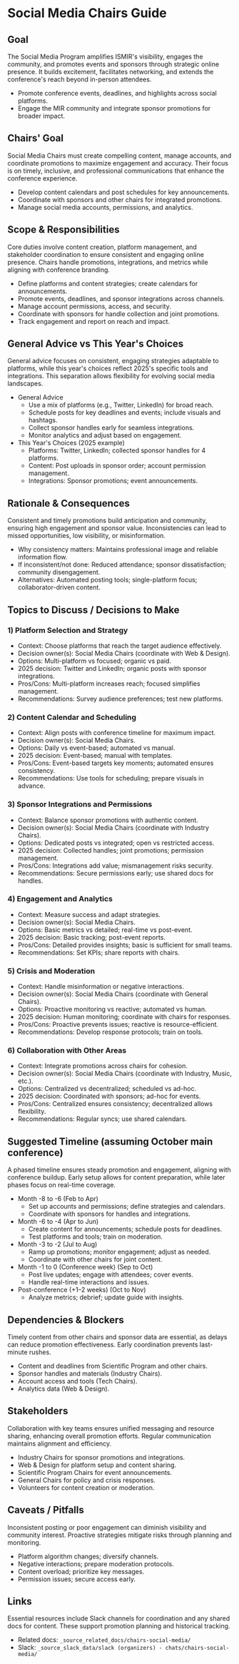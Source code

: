 # Social Media Chairs Guide

## Goal
The Social Media Program amplifies ISMIR's visibility, engages the community, and promotes events and sponsors through strategic online presence. It builds excitement, facilitates networking, and extends the conference's reach beyond in-person attendees.

- Promote conference events, deadlines, and highlights across social platforms.
- Engage the MIR community and integrate sponsor promotions for broader impact.

## Chairs' Goal
Social Media Chairs must create compelling content, manage accounts, and coordinate promotions to maximize engagement and accuracy. Their focus is on timely, inclusive, and professional communications that enhance the conference experience.

- Develop content calendars and post schedules for key announcements.
- Coordinate with sponsors and other chairs for integrated promotions.
- Manage social media accounts, permissions, and analytics.

## Scope & Responsibilities
Core duties involve content creation, platform management, and stakeholder coordination to ensure consistent and engaging online presence. Chairs handle promotions, integrations, and metrics while aligning with conference branding.

- Define platforms and content strategies; create calendars for announcements.
- Promote events, deadlines, and sponsor integrations across channels.
- Manage account permissions, access, and security.
- Coordinate with sponsors for handle collection and joint promotions.
- Track engagement and report on reach and impact.

## General Advice vs This Year's Choices
General advice focuses on consistent, engaging strategies adaptable to platforms, while this year's choices reflect 2025's specific tools and integrations. This separation allows flexibility for evolving social media landscapes.

- General Advice
  - Use a mix of platforms (e.g., Twitter, LinkedIn) for broad reach.
  - Schedule posts for key deadlines and events; include visuals and hashtags.
  - Collect sponsor handles early for seamless integrations.
  - Monitor analytics and adjust based on engagement.
- This Year's Choices (2025 example)
  - Platforms: Twitter, LinkedIn; collected sponsor handles for 4 platforms.
  - Content: Post uploads in sponsor order; account permission management.
  - Integrations: Sponsor promotions; event announcements.

## Rationale & Consequences
Consistent and timely promotions build anticipation and community, ensuring high engagement and sponsor value. Inconsistencies can lead to missed opportunities, low visibility, or misinformation.

- Why consistency matters: Maintains professional image and reliable information flow.
- If inconsistent/not done: Reduced attendance; sponsor dissatisfaction; community disengagement.
- Alternatives: Automated posting tools; single-platform focus; collaborator-driven content.

## Topics to Discuss / Decisions to Make

### 1) Platform Selection and Strategy
- Context: Choose platforms that reach the target audience effectively.
- Decision owner(s): Social Media Chairs (coordinate with Web & Design).
- Options: Multi-platform vs focused; organic vs paid.
- 2025 decision: Twitter and LinkedIn; organic posts with sponsor integrations.
- Pros/Cons: Multi-platform increases reach; focused simplifies management.
- Recommendations: Survey audience preferences; test new platforms.

### 2) Content Calendar and Scheduling
- Context: Align posts with conference timeline for maximum impact.
- Decision owner(s): Social Media Chairs.
- Options: Daily vs event-based; automated vs manual.
- 2025 decision: Event-based; manual with templates.
- Pros/Cons: Event-based targets key moments; automated ensures consistency.
- Recommendations: Use tools for scheduling; prepare visuals in advance.

### 3) Sponsor Integrations and Permissions
- Context: Balance sponsor promotions with authentic content.
- Decision owner(s): Social Media Chairs (coordinate with Industry Chairs).
- Options: Dedicated posts vs integrated; open vs restricted access.
- 2025 decision: Collected handles; joint promotions; permission management.
- Pros/Cons: Integrations add value; mismanagement risks security.
- Recommendations: Secure permissions early; use shared docs for handles.

### 4) Engagement and Analytics
- Context: Measure success and adapt strategies.
- Decision owner(s): Social Media Chairs.
- Options: Basic metrics vs detailed; real-time vs post-event.
- 2025 decision: Basic tracking; post-event reports.
- Pros/Cons: Detailed provides insights; basic is sufficient for small teams.
- Recommendations: Set KPIs; share reports with chairs.

### 5) Crisis and Moderation
- Context: Handle misinformation or negative interactions.
- Decision owner(s): Social Media Chairs (coordinate with General Chairs).
- Options: Proactive monitoring vs reactive; automated vs human.
- 2025 decision: Human monitoring; coordinate with chairs for responses.
- Pros/Cons: Proactive prevents issues; reactive is resource-efficient.
- Recommendations: Develop response protocols; train on tools.

### 6) Collaboration with Other Areas
- Context: Integrate promotions across chairs for cohesion.
- Decision owner(s): Social Media Chairs (coordinate with Industry, Music, etc.).
- Options: Centralized vs decentralized; scheduled vs ad-hoc.
- 2025 decision: Coordinated with sponsors; ad-hoc for events.
- Pros/Cons: Centralized ensures consistency; decentralized allows flexibility.
- Recommendations: Regular syncs; use shared calendars.

## Suggested Timeline (assuming October main conference)
A phased timeline ensures steady promotion and engagement, aligning with conference buildup. Early setup allows for content preparation, while later phases focus on real-time coverage.

- Month -8 to -6 (Feb to Apr)
  - Set up accounts and permissions; define strategies and calendars.
  - Coordinate with sponsors for handles and integrations.
- Month -6 to -4 (Apr to Jun)
  - Create content for announcements; schedule posts for deadlines.
  - Test platforms and tools; train on moderation.
- Month -3 to -2 (Jul to Aug)
  - Ramp up promotions; monitor engagement; adjust as needed.
  - Coordinate with other chairs for joint content.
- Month -1 to 0 (Conference week) (Sep to Oct)
  - Post live updates; engage with attendees; cover events.
  - Handle real-time interactions and issues.
- Post-conference (+1–2 weeks) (Oct to Nov)
  - Analyze metrics; debrief; update guide with insights.

## Dependencies & Blockers
Timely content from other chairs and sponsor data are essential, as delays can reduce promotion effectiveness. Early coordination prevents last-minute rushes.

- Content and deadlines from Scientific Program and other chairs.
- Sponsor handles and materials (Industry Chairs).
- Account access and tools (Tech Chairs).
- Analytics data (Web & Design).

## Stakeholders
Collaboration with key teams ensures unified messaging and resource sharing, enhancing overall promotion efforts. Regular communication maintains alignment and efficiency.

- Industry Chairs for sponsor promotions and integrations.
- Web & Design for platform setup and content sharing.
- Scientific Program Chairs for event announcements.
- General Chairs for policy and crisis responses.
- Volunteers for content creation or moderation.

## Caveats / Pitfalls
Inconsistent posting or poor engagement can diminish visibility and community interest. Proactive strategies mitigate risks through planning and monitoring.

- Platform algorithm changes; diversify channels.
- Negative interactions; prepare moderation protocols.
- Content overload; prioritize key messages.
- Permission issues; secure access early.

## Links
Essential resources include Slack channels for coordination and any shared docs for content. These support promotion planning and historical tracking.

- Related docs: `_source_related_docs/chairs-social-media/`
- Slack: `_source_slack_data/slack (organizers) - chats/chairs-social-media/`

